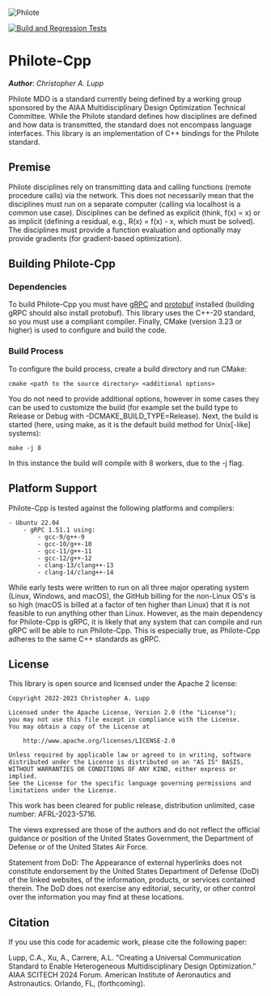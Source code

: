 ![Philote](https://github.com/chrislupp/Philote-MDO/blob/main/doc/graphics/logos/philote.svg?raw=true)

[![Build and Regression Tests](https://github.com/chrislupp/Philote-Cpp/actions/workflows/build.yml/badge.svg?branch=main)](https://github.com/chrislupp/Philote-Cpp/actions/workflows/build.yml)

# Philote-Cpp

***Author**: Christopher A. Lupp*

Philote MDO is a standard currently being defined by a working group sponsored
by the AIAA Multidisciplinary Design Optimization Technical Committee. While the
Philote standard defines how disciplines are defined and how data is
transmitted, the standard does not encompass language interfaces. This library
is an implementation of C++ bindings for the Philote standard.

## Premise

Philote disciplines rely on transmitting data and calling functions (remote 
procedure calls) via the network. This does not necessarily mean that the 
disciplines must run on a separate computer (calling via localhost is a 
common use case). Disciplines can be defined as explicit (think, f(x) = x) 
or as implicit (defining a residual, e.g., R(x) = f(x) - x, which must be 
solved). The disciplines must provide a function evaluation and optionally 
may provide gradients (for gradient-based optimization).


## Building Philote-Cpp

### Dependencies

To build Philote-Cpp you must have
[gRPC](https://grpc.io/docs/languages/cpp/quickstart/) 
and [protobuf](https://protobuf.dev) 
installed (building gRPC should also install protobuf). This library uses 
the C++-20 standard, so you must use a compliant compiler. Finally, CMake 
(version 3.23 or higher) is used to configure and build the code.

### Build Process

To configure the build process, create a build directory and run CMake:

    cmake <path to the source directory> <additional options>

You do not need to provide additional options, however in some cases they 
can be used to customize the build (for example set the build type to 
Release or Debug with -DCMAKE_BUILD_TYPE=Release). Next, the build is 
started (here, using make, as it is the default build method for Unix[-like] 
systems):

    make -j 8

In this instance the build will compile with 8 workers, due to the -j flag.


## Platform Support

Philote-Cpp is tested against the following platforms and compilers:

    - Ubuntu 22.04
        - gRPC 1.51.1 using:
            - gcc-9/g++-9
            - gcc-10/g++-10
            - gcc-11/g++-11
            - gcc-12/g++-12
            - clang-13/clang++-13
            - clang-14/clang++-14

While early tests were written to run on all three major operating system
(Linux, Windows, and macOS), the GitHub billing for the non-Linux OS's is so
high (macOS is billed at a factor of ten higher than Linux) that it is not
feasible to run anything other than Linux. However, as the main dependency for
Philote-Cpp is gRPC, it is likely that any system that can compile and run gRPC
will be able to run Philote-Cpp. This is especially true, as Philote-Cpp adheres
to the same C++ standards as gRPC.

## License

This library is open source and licensed under the Apache 2 license:

    Copyright 2022-2023 Christopher A. Lupp
    
    Licensed under the Apache License, Version 2.0 (the "License");
    you may not use this file except in compliance with the License.
    You may obtain a copy of the License at
    
        http://www.apache.org/licenses/LICENSE-2.0
    
    Unless required by applicable law or agreed to in writing, software
    distributed under the License is distributed on an "AS IS" BASIS,
    WITHOUT WARRANTIES OR CONDITIONS OF ANY KIND, either express or implied.
    See the License for the specific language governing permissions and
    limitations under the License.

This work has been cleared for public release, distribution unlimited, case
number: AFRL-2023-5716.

The views expressed are those of the authors and do not reflect the official
guidance or position of the United States Government, the Department of Defense
or of the United States Air Force.

Statement from DoD: The Appearance of external hyperlinks does not constitute
endorsement by the United States Department of Defense (DoD) of the linked
websites, of the information, products, or services contained therein. The DoD
does not exercise any editorial, security, or other control over the
information you may find at these locations.


## Citation
If you use this code for academic work, please cite the following paper:

Lupp, C.A., Xu, A., Carrere, A.L. "Creating a Universal Communication 
Standard to Enable Heterogeneous Multidisciplinary Design Optimization." 
AIAA SCITECH 2024 Forum. American Institute of Aeronautics and Astronautics. 
Orlando, FL, (forthcoming).


